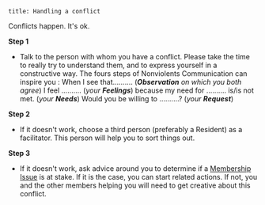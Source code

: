 ```
title: Handling a conflict
```

Conflicts happen. It's ok.

**Step 1**

- Talk to the person with whom you have a conflict. Please take the time to really try to understand them, and to express yourself in a constructive way. The fours steps of Nonviolents Communication can inspire you :
    When I see that.......... (***Observation*** *on which you both agree*)
    I feel .......... (*your* ***Feelings***)
    because my need for .......... is/is not met. (*your* ***Needs***)
    Would you be willing to ..........? (*your* ***Request***)

**Step 2**

- If it doesn't work, choose a third person (preferably a Resident) as a facilitator. This person will help you to sort things out.

**Step 3**

- If it doesn't work, ask advice around you to determine if a [Membership Issue](/important-agreements/membership-issues) is at stake. If it is the case, you can start related actions. If not, you and the other members helping you will need to get creative about this conflict.
